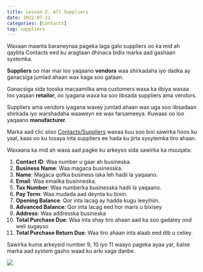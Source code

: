 ```yaml
---
title: Lesson 2. All Suppliers
date: 2022-07-21
categories: [Contacts]
tag: suppliers
---
```


Waxaan maanta baraneynaa pageka laga galo suppliers oo ka mid ah qaybta Contacts eed ku aragtaan dhinaca bidix marka aad gashaan systemka.

**Suppliers** oo mar mar loo yaqaano **vendors** waa shirkadaha iyo dadka ay ganacsiga jumlad ahaan wax kaga soo gataan.

Ganacsiga sida tooska macaamilka ama customers waxa ka iibiya waxaa loo yaqaan **retailor**, oo iyagana waxa ka soo iibsada suppliers ama vendors.

Suppliers ama vendors iyagana waxey jumlad ahaan wax uga soo iibsadaan shirkada iyo warshadaha waaweyn ee wax farsameeya. Kuwaas oo loo yaqaano **manufacturer**.

Marka aad clic siiso [Contacts/Suppliers](https://halalpos.com/contacts?type=supplier) waxaa kuu soo bixi sawirka hoos ku yaal, kaas oo ku tusaya inta suppliers ee hada ku jirta sysytemka tiro ahaan.

Waxaana ka mid ah waxa aad pagke ku arkeyso sida sawirka ka muuqata:

1. **Contact ID**: Waa number u gaar ah busineska.
2. **Business Name**: Waa magaca businesska.
3. **Name**: Magaca qofka business iska leh hadii la yaqaano.
4. **Email**: Waa emailka businneska.
5. **Tax Number**: Waa numberka businesska hadii la yaqaano.
6. **Pay Term**: Waa mudada aad deynta ku bixin.
7. **Opening Balance**: Qor inta lacag ay hadda kugu leeyihiin.
8. **Advanced Balance**: Qor inta lacag eed hor maris u bixisey
9. **Address**: Waa addresska busineska
10. **Total Purchase Due**: Waa inta shay tiro ahaan aad ka soo gadatey ood weli sugayso
11. **Total Purchase Return Due**: Waa tiro ahaan inta alaab eed dib u celiey.

Sawirka kuma arkeysid number 9, 10 iyo 11 waayo pageka ayaa yar, balse marka aad system gasho waad ku arki xaga danbe.

![](https://scontent.ffcm1-1.fna.fbcdn.net/v/t39.30808-6/295498284_3187232101517731_2756134884678296471_n.jpg?_nc_cat=111&ccb=1-7&_nc_sid=0debeb&_nc_ohc=W1SvOKp9z1oAX9-jgYR&_nc_ht=scontent.ffcm1-1.fna&oh=00_AT_81meObLkoPUC4FJwH6zh0PvPzVc8wq2hCHkL8oQ43Xw&oe=62E6D7C9)
